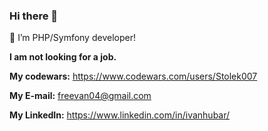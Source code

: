 ### Hi there 👋

🌱 I’m PHP/Symfony developer!

**I am not looking for a job.**

**My codewars:** https://www.codewars.com/users/Stolek007

**My E-mail:** freevan04@gmail.com

**My LinkedIn:** https://www.linkedin.com/in/ivanhubar/
